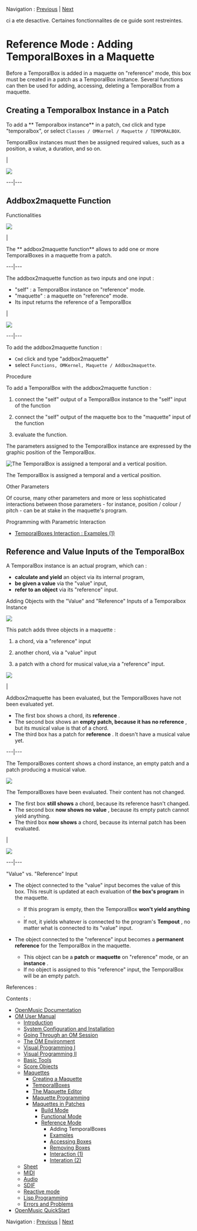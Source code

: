 Navigation : [Previous](Maquettes%20in%20Patches2 "page
précédente\(Reference Mode\)") | [Next](addexamples "page
suivante\(Examples\)")

ci a ete desactive. Certaines fonctionnalites de ce guide sont restreintes.

# Reference Mode : Adding TemporalBoxes in a Maquette

Before a TemporalBox is added in a maquette on "reference" mode, this box must
be created in a patch as a TemporalBox instance. Several functions can then be
used for adding, accessing, deleting a TemporalBox from a maquette.

## Creating a Temporalbox Instance in a Patch

To add a ** Temporalbox instance** in a patch, `Cmd` click and type
"temporalbox", or select `Classes / OMKernel / Maquette / TEMPORALBOX`.

TemporalBox instances must then be assigned required values, such as a
position, a value, a duration, and so on.

|

![](../res/createtemp.png)  
  
---|---  
  
## Addbox2maquette Function

Functionalities

![](../res/ab2m_icon.png)

|

The ** addbox2maquette function** allows to add one or more TemporalBoxes in a
maquette from a patch.  
  
---|---  
  
The addbox2maquette function as two inputs and one input :

  * "self" : a TemporalBox instance on "reference" mode. 
  * "maquette" : a maquette on "reference" mode.
  * Its input returns the reference of a TemporalBox

|

![](../res/adb2maq.png)  
  
---|---  
  
To add the addbox2maquette function :

  * `Cmd` click and type "addbox2maquette"
  * select `Functions, OMKernel, Maquette / Addbox2maquette`. 

Procedure

To add a TemporalBox with the addbox2maquette function :

  1. connect the "self" output of a TemporalBox instance to the "self" input of the function 

  2. connect the "self" output of the maquette box to the "maquette" input of the function

  3. evaluate the function. 

The parameters assigned to the TemporalBox instance are expressed by the
graphic position of the TemporalBox.

![The TemporalBox is assigned a temporal and a vertical
position.](../res/addbox.png)

The TemporalBox is assigned a temporal and a vertical position.

Other Parameters

Of course, many other parameters and more or less sophisticated interactions
between those parameters - for instance, position / colour / pitch - can be at
stake in the maquette's program.

Programming with Parametric Interaction

  * [TemporalBoxes Interaction : Examples (1)](REF5)

## Reference and Value Inputs of the TemporalBox

A TemporalBox instance is an actual program, which can :

  * **calculate and yield** an object via its internal program,
  * **be given a value** via the "value" input,
  * **refer to an object** via its "reference" input. 

Adding Objects with the "Value" and "Reference" Inputs of a Temporalbox
Instance

![](../res/patchrefval.png)

This patch adds three objects in a maquette :

  1. a chord, via a "reference" input

  2. another chord, via a "value" input

  3. a patch with a chord for musical value,via a "reference" input. 

![](../res/evalmaquette1.png)

|

Addbox2maquette has been evaluated, but the TemporalBoxes have not been
evaluated yet.

  * The first box shows a chord, its  **reference** . 
  * The second box shows an  **empty patch, because it has no reference** , but its musical value is that of a chord.
  * The third box has a patch for  **reference** . It doesn't have a musical value yet.

  
  
---|---  
  
The TemporalBoxes content shows a chord instance, an empty patch and a patch
producing a musical value.

![](../res/contentboxes.png)

The TemporalBoxes have been evaluated. Their content has not changed.

  * The first box  **still shows** a chord, because its reference hasn't changed.
  * The second box  **now shows** **no value** , because its empty patch cannot yield anything. 
  * The third box  **now shows** a chord, because its internal patch has been evaluated. 

|

![](../res/evalmaquette2.png)  
  
---|---  
  
"Value" vs. "Reference" Input

  * The object connected to the "value" input becomes the value of this box. This result is updated at each evaluation of  **the box's program** in the maquette. 

    * If this program is empty, then the TemporalBox  **won't yield anything** . 
    * If not, it yields whatever is connected to the program's  **Tempout** , no matter what is connected to its "value" input.
  * The object connected to the "reference" input becomes a  **permanent reference** for the TemporalBox in the maquette. 

    * This object can be a  **patch** or  **maquette** on "reference" mode, or an  **instance** .
    * If no object is assigned to this "reference" input, the TemporalBox will be an empty patch.

References :

Contents :

  * [OpenMusic Documentation](OM-Documentation)
  * [OM User Manual](OM-User-Manual)
    * [Introduction](00-Contents)
    * [System Configuration and Installation](Installation)
    * [Going Through an OM Session](Goingthrough)
    * [The OM Environment](Environment)
    * [Visual Programming I](BasicVisualProgramming)
    * [Visual Programming II](AdvancedVisualProgramming)
    * [Basic Tools](BasicObjects)
    * [Score Objects](ScoreObjects)
    * [Maquettes](Maquettes)
      * [Creating a Maquette](Maquette)
      * [TemporalBoxes](TemporalBoxes)
      * [The Maquette Editor](Editor)
      * [Maquette Programming](Programming%20Maquette)
      * [Maquettes in Patches](Maquettes%20in%20Patches)
        * [Build Mode](Build)
        * [Functional Mode](Maquettes%20in%20Patches1)
        * [Reference Mode](Maquettes%20in%20Patches2)
          * Adding TemporalBoxes
          * [Examples](addexamples)
          * [Accessing Boxes](REF3)
          * [Removing Boxes](REF4)
          * [Interaction (1)](REF5)
          * [Interation (2)](Intercation2)
    * [Sheet](Sheet)
    * [MIDI](MIDI)
    * [Audio](Audio)
    * [SDIF](SDIF)
    * [Reactive mode](Reactive)
    * [Lisp Programming](Lisp)
    * [Errors and Problems](errors)
  * [OpenMusic QuickStart](QuickStart-Chapters)

Navigation : [Previous](Maquettes%20in%20Patches2 "page
précédente\(Reference Mode\)") | [Next](addexamples "page
suivante\(Examples\)")

